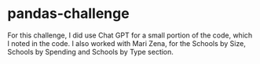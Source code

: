 # pandas-challenge

For this challenge, I did use Chat GPT for a small portion of the code, which I noted in the code.
I also worked with Mari Zena, for the Schools by Size, Schools by Spending and Schools by Type section.

